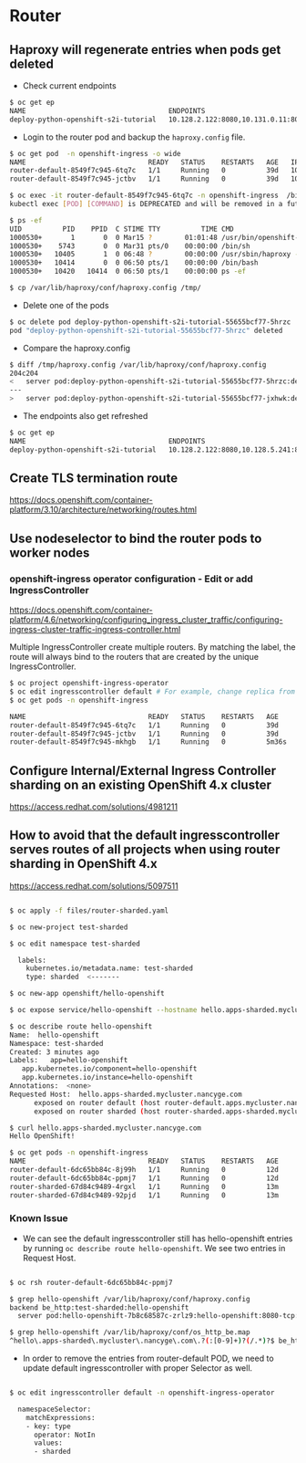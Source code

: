 # Router

## Haproxy will regenerate entries when pods get deleted

* Check current endpoints

~~~bash
$ oc get ep
NAME                                   ENDPOINTS                            AGE
deploy-python-openshift-s2i-tutorial   10.128.2.122:8080,10.131.0.11:8080   73d
~~~

* Login to the router pod and backup the `haproxy.config` file.

~~~bash
$ oc get pod  -n openshift-ingress -o wide
NAME                              READY   STATUS    RESTARTS   AGE   IP           NODE                                         NOMINATED NODE   READINESS GATES
router-default-8549f7c945-6tq7c   1/1     Running   0          39d   10.128.4.8   ip-10-0-193-254.us-east-2.compute.internal   <none>           <none>
router-default-8549f7c945-jctbv   1/1     Running   0          39d   10.131.0.3   ip-10-0-220-0.us-east-2.compute.internal     <none>           <none>

$ oc exec -it router-default-8549f7c945-6tq7c -n openshift-ingress  /bin/bash
kubectl exec [POD] [COMMAND] is DEPRECATED and will be removed in a future version. Use kubectl exec [POD] -- [COMMAND] instead.

$ ps -ef
UID          PID    PPID  C STIME TTY          TIME CMD
1000530+       1       0  0 Mar15 ?        01:01:48 /usr/bin/openshift-router --v=2
1000530+    5743       0  0 Mar31 pts/0    00:00:00 /bin/sh
1000530+   10405       1  0 06:48 ?        00:00:00 /usr/sbin/haproxy -f /var/lib/haproxy/conf/haproxy.config -p /var/lib/haproxy/run/haproxy.pid -x /var/lib/hapr
1000530+   10414       0  0 06:50 pts/1    00:00:00 /bin/bash
1000530+   10420   10414  0 06:50 pts/1    00:00:00 ps -ef

$ cp /var/lib/haproxy/conf/haproxy.config /tmp/
~~~

* Delete one of the pods

~~~bash
$ oc delete pod deploy-python-openshift-s2i-tutorial-55655bcf77-5hrzc
pod "deploy-python-openshift-s2i-tutorial-55655bcf77-5hrzc" deleted
~~~

* Compare the haproxy.config

~~~bash
$ diff /tmp/haproxy.config /var/lib/haproxy/conf/haproxy.config
204c204
<   server pod:deploy-python-openshift-s2i-tutorial-55655bcf77-5hrzc:deploy-python-openshift-s2i-tutorial:8080-tcp:10.131.0.11:8080 10.131.0.11:8080 cookie cde73a2d20af88d0f675474338b97374 weight 256 check inter 5000ms
---
>   server pod:deploy-python-openshift-s2i-tutorial-55655bcf77-jxhwk:deploy-python-openshift-s2i-tutorial:8080-tcp:10.128.5.241:8080 10.128.5.241:8080 cookie 002de886c11d29e9e24951e2af267157 weight 256 check inter 5000ms
~~~

* The endpoints also get refreshed

~~~bash
$ oc get ep
NAME                                   ENDPOINTS                             AGE
deploy-python-openshift-s2i-tutorial   10.128.2.122:8080,10.128.5.241:8080   73d
~~~

## Create TLS termination route

<https://docs.openshift.com/container-platform/3.10/architecture/networking/routes.html>

## Use nodeselector to bind the router pods to worker nodes

### openshift-ingress operator configuration - Edit or add IngressController

<https://docs.openshift.com/container-platform/4.6/networking/configuring_ingress_cluster_traffic/configuring-ingress-cluster-traffic-ingress-controller.html>

Multiple IngressController create multiple routers. By matching the label, the route will always bind to the routers that are created by the unique IngressController.

~~~bash
$ oc project openshift-ingress-operator
$ oc edit ingresscontroller default # For example, change replica from 2 to 3 and you'll find 3 router-default pods Running
$ oc get pods -n openshift-ingress

NAME                              READY   STATUS    RESTARTS   AGE
router-default-8549f7c945-6tq7c   1/1     Running   0          39d
router-default-8549f7c945-jctbv   1/1     Running   0          39d
router-default-8549f7c945-mkhgb   1/1     Running   0          5m36s
~~~

## Configure Internal/External Ingress Controller sharding on an existing OpenShift 4.x cluster

<https://access.redhat.com/solutions/4981211>

## How to avoid that the default ingresscontroller serves routes of all projects when using router sharding in OpenShift 4.x

<https://access.redhat.com/solutions/5097511>

~~~bash

$ oc apply -f files/router-sharded.yaml

$ oc new-project test-sharded

$ oc edit namespace test-sharded

  labels:
    kubernetes.io/metadata.name: test-sharded
    type: sharded  <-------

$ oc new-app openshift/hello-openshift

$ oc expose service/hello-openshift --hostname hello.apps-sharded.mycluster.nancyge.com

$ oc describe route hello-openshift
Name:  hello-openshift
Namespace: test-sharded
Created: 3 minutes ago
Labels:   app=hello-openshift
   app.kubernetes.io/component=hello-openshift
   app.kubernetes.io/instance=hello-openshift
Annotations:  <none>
Requested Host:  hello.apps-sharded.mycluster.nancyge.com
      exposed on router default (host router-default.apps.mycluster.nancyge.com) 3 minutes ago
      exposed on router sharded (host router-sharded.apps-sharded.mycluster.nancyge.com) 3 minutes ago

$ curl hello.apps-sharded.mycluster.nancyge.com
Hello OpenShift!

$ oc get pods -n openshift-ingress
NAME                              READY   STATUS    RESTARTS   AGE
router-default-6dc65bb84c-8j99h   1/1     Running   0          12d
router-default-6dc65bb84c-ppmj7   1/1     Running   0          12d
router-sharded-67d84c9489-4rgxl   1/1     Running   0          13m
router-sharded-67d84c9489-92pjd   1/1     Running   0          13m
~~~

### Known Issue

* We can see the default ingresscontroller still has hello-openshift entries by running `oc describe route hello-openshift`. We see two entries in Request Host.

~~~bash

$ oc rsh router-default-6dc65bb84c-ppmj7

$ grep hello-openshift /var/lib/haproxy/conf/haproxy.config
backend be_http:test-sharded:hello-openshift
  server pod:hello-openshift-7b8c68587c-zrlz9:hello-openshift:8080-tcp:10.131.1.208:8080 10.131.1.208:8080 cookie 999e7f67aedb20d52c82d23f151bb779 weight 256 check inter 5000ms

$ grep hello-openshift /var/lib/haproxy/conf/os_http_be.map
^hello\.apps-sharded\.mycluster\.nancyge\.com\.?(:[0-9]+)?(/.*)?$ be_http:test-sharded:hello-openshift

~~~

* In order to remove the entries from router-default POD, we need to update default ingresscontroller with proper Selector as well.

~~~bash

$ oc edit ingresscontroller default -n openshift-ingress-operator

  namespaceSelector:
    matchExpressions:
    - key: type
      operator: NotIn
      values:
      - sharded

~~~
